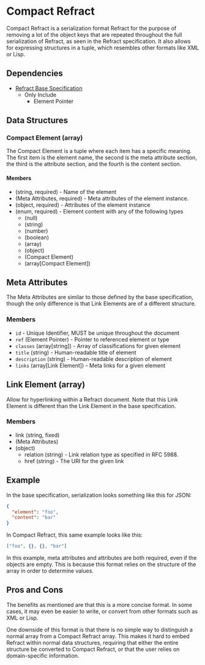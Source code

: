 # Compact Refract

Compact Refract is a serialization format Refract for the purpose of removing a
lot of the object keys that are repeated throughout the full serialization of
Refract, as seen in the Refract specification. It also allows for expressing
structures in a tuple, which resembles other formats like XML or Lisp.

## Dependencies

- [Refract Base
Specification](https://github.com/refractproject/refract-spec/blob/master/refract-spec.md)
  - Only Include
    - Element Pointer

## Data Structures

### Compact Element (array)

The Compact Element is a tuple where each item has a specific meaning. The
first item is the element name, the second is the meta attribute section, the
third is the attribute section, and the fourth is the content section.

#### Members

- (string, required) - Name of the element
- (Meta Attributes, required) - Meta attributes of the element instance.
- (object, required) - Attributes of the element instance
- (enum, required) - Element content with any of the following types
  - (null)
  - (string)
  - (number)
  - (boolean)
  - (array)
  - (object)
  - (Compact Element)
  - (array[Compact Element])

## Meta Attributes

The Meta Attributes are similar to those defined by the base specification,
though the only difference is that Link Elements are of a different structure.

### Members

- `id` - Unique Identifier, MUST be unique throughout the document
- `ref` (Element Pointer) - Pointer to referenced element or type
- `classes` (array[string]) - Array of classifications for given element
- `title` (string) - Human-readable title of element
- `description` (string) - Human-readable description of element
- `links` (array[Link Element]) - Meta links for a given element

## Link Element (array)

Allow for hyperlinking within a Refract document. Note that this Link Element
is different than the Link Element in the base specification.

### Members

- link (string, fixed)
- (Meta Attributes)
- (object)
  - relation (string) - Link relation type as specified in RFC 5988.
  - href (string) - The URI for the given link

## Example

In the base specification, serialization looks something like this for JSON:

```json
{
  "element": "foo",
  "content": "bar"
}
```

In Compact Refract, this same example looks like this:

```json
["foo", {}, {}, "bar"]
```

In this example, meta attributes and attributes are both required, even if the
objects are empty. This is because this format relies on the structure of the
array in order to determine values.

## Pros and Cons

The benefits as mentioned are that this is a more concise format. In some
cases, it may even be easier to write, or convert from other formats such as
XML or Lisp.

One downside of this format is that there is no simple way to distinguish a
normal array from a Compact Refract array. This makes it hard to embed Refract
within normal data structures, requiring that either the entire structure be
converted to Compact Refract, or that the user relies on domain-specific
information.
